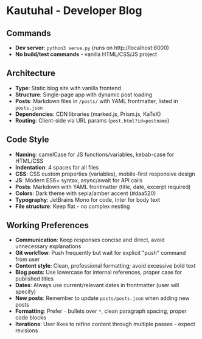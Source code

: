 # Kautuhal - Developer Blog

## Commands
- **Dev server**: `python3 serve.py` (runs on http://localhost:8000)
- **No build/test commands** - vanilla HTML/CSS/JS project

## Architecture
- **Type**: Static blog site with vanilla frontend
- **Structure**: Single-page app with dynamic post loading
- **Posts**: Markdown files in `/posts/` with YAML frontmatter, listed in `posts.json`
- **Dependencies**: CDN libraries (marked.js, Prism.js, KaTeX)
- **Routing**: Client-side via URL params (`post.html?id=postname`)

## Code Style
- **Naming**: camelCase for JS functions/variables, kebab-case for HTML/CSS
- **Indentation**: 4 spaces for all files
- **CSS**: CSS custom properties (variables), mobile-first responsive design
- **JS**: Modern ES6+ syntax, async/await for API calls
- **Posts**: Markdown with YAML frontmatter (title, date, excerpt required)
- **Colors**: Dark theme with sepia/amber accent (#daa520)
- **Typography**: JetBrains Mono for code, Inter for body text
- **File structure**: Keep flat - no complex nesting

## Working Preferences
- **Communication**: Keep responses concise and direct, avoid unnecessary explanations
- **Git workflow**: Push frequently but wait for explicit "push" command from user
- **Content style**: Clean, professional formatting; avoid excessive bold text
- **Blog posts**: Use lowercase for internal references, proper case for published titles
- **Dates**: Always use current/relevant dates in frontmatter (user will specify)
- **New posts**: Remember to update `posts/posts.json` when adding new posts
- **Formatting**: Prefer `-` bullets over `*`, clean paragraph spacing, proper code blocks
- **Iterations**: User likes to refine content through multiple passes - expect revisions
